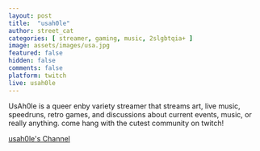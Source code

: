 ```yaml
---
layout: post
title:  "usah0le"
author: street_cat
categories: [ streamer, gaming, music, 2slgbtqia+ ]
image: assets/images/usa.jpg
featured: false
hidden: false
comments: false
platform: twitch
live: usah0le
---
```


UsAh0le is a queer enby variety streamer that streams art, live music, speedruns, retro games, and discussions about current events, music, or really anything. come hang with the cutest community on twitch!

<a href="https://www.twitch.tv/usah0le">usah0le's Channel</a>

